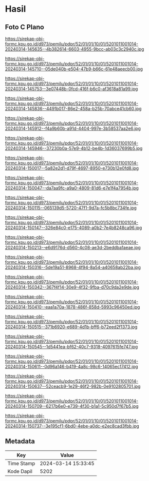 # Hasil

## Foto C Plano

https://sirekap-obj-formc.kpu.go.id/d973/pemilu/pdpr/52/01/01/10/01/5201011001014-20240314-145635--4b382614-6603-4955-9bcc-ab03c3c2940c.jpg

https://sirekap-obj-formc.kpu.go.id/d973/pemilu/pdpr/52/01/01/10/01/5201011001014-20240314-145710--05de040b-e504-47b9-b66c-61e48aeecb00.jpg

https://sirekap-obj-formc.kpu.go.id/d973/pemilu/pdpr/52/01/01/10/01/5201011001014-20240314-145753--3e07448b-0fcd-416f-b6c0-af3618a81a99.jpg

https://sirekap-obj-formc.kpu.go.id/d973/pemilu/pdpr/52/01/01/10/01/5201011001014-20240314-145836--4491b017-86e2-458a-b25b-70abce41cb60.jpg

https://sirekap-obj-formc.kpu.go.id/d973/pemilu/pdpr/52/01/01/10/01/5201011001014-20240314-145912--f4a9b60b-a91d-4404-997e-3b58537aa2e6.jpg

https://sirekap-obj-formc.kpu.go.id/d973/pemilu/pdpr/52/01/01/10/01/5201011001014-20240314-145946--37230b0a-57e9-4b12-be4b-1d36037699b5.jpg

https://sirekap-obj-formc.kpu.go.id/d973/pemilu/pdpr/52/01/01/10/01/5201011001014-20240314-150017--5a82e2d1-d79f-4697-8950-e730b12e0fd8.jpg

https://sirekap-obj-formc.kpu.go.id/d973/pemilu/pdpr/52/01/01/10/01/5201011001014-20240314-150047--da7aa9fc-a9a0-4809-81d6-e7e1f4a7954b.jpg

https://sirekap-obj-formc.kpu.go.id/d973/pemilu/pdpr/52/01/01/10/01/5201011001014-20240314-150115--065139d5-5720-47f1-9d7a-fc5b8bc734fe.jpg

https://sirekap-obj-formc.kpu.go.id/d973/pemilu/pdpr/52/01/01/10/01/5201011001014-20240314-150147--326e84c0-e175-4089-a0b2-7e4b8248ca96.jpg

https://sirekap-obj-formc.kpu.go.id/d973/pemilu/pdpr/52/01/01/10/01/5201011001014-20240314-150213--e6d9176d-d560-4c08-ae3d-2beddba1aeae.jpg

https://sirekap-obj-formc.kpu.go.id/d973/pemilu/pdpr/52/01/01/10/01/5201011001014-20240314-150316--5de19a51-8968-4f94-8a54-a40658ab22ba.jpg

https://sirekap-obj-formc.kpu.go.id/d973/pemilu/pdpr/52/01/01/10/01/5201011001014-20240314-150342--367f4f14-30e9-4f32-9fba-d70c9da2e9de.jpg

https://sirekap-obj-formc.kpu.go.id/d973/pemilu/pdpr/52/01/01/10/01/5201011001014-20240314-150410--eaa1a70a-1878-486f-858d-5993c96450ed.jpg

https://sirekap-obj-formc.kpu.go.id/d973/pemilu/pdpr/52/01/01/10/01/5201011001014-20240314-150515--371b6920-e689-4d1b-bff6-b72eed2f1373.jpg

https://sirekap-obj-formc.kpu.go.id/d973/pemilu/pdpr/52/01/01/10/01/5201011001014-20240314-150545--1d5441ea-bf62-40c7-9318-4097615fe747.jpg

https://sirekap-obj-formc.kpu.go.id/d973/pemilu/pdpr/52/01/01/10/01/5201011001014-20240314-150611--0d96a146-b419-4a8c-98c6-14065ec17412.jpg

https://sirekap-obj-formc.kpu.go.id/d973/pemilu/pdpr/52/01/01/10/01/5201011001014-20240314-150637--52ceacb9-1e29-46f2-982b-0e9102805701.jpg

https://sirekap-obj-formc.kpu.go.id/d973/pemilu/pdpr/52/01/01/10/01/5201011001014-20240314-150709--6217b6e0-e739-4f30-b1a1-5c950d7f67b5.jpg

https://sirekap-obj-formc.kpu.go.id/d973/pemilu/pdpr/52/01/01/10/01/5201011001014-20240314-150737--3e195cf1-6bd0-4ebe-a0dc-e2ec8cad3fbb.jpg


## Metadata

| Key        | Value               |
| ---------- | ------------------- |
| Time Stamp | 2024-03-14 15:33:45 |
| Kode Dapil | 5202                |



